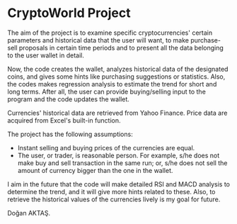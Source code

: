 # CryptoWorld Project

The aim of the project is to examine specific cryptocurrencies' certain parameters and historical data that the user will want, to make purchase-sell proposals in certain time periods and to present all the data belonging to the user wallet in detail.

Now, the code creates the wallet, analyzes historical data of the designated coins, and gives some hints like purchasing suggestions or statistics. Also, the codes makes regression analysis to estimate the trend for short and long terms. After all, the user can provide buying/selling input to the program and the code updates the wallet.

Currencies' historical data are retrieved from Yahoo Finance. Price data are acquired from Excel's built-in function.

The project has the following assumptions:

- Instant selling and buying prices of the currencies are equal.
- The user, or trader, is reasonable person. For example, s/he does not make buy and sell transaction in the same run; or, s/he does not sell the amount of currency bigger than the one in the wallet.

I aim in the future that the code will make detailed RSI and MACD analysis to determine the trend, and it will give more hints related to these. Also, to retrieve the historical values of the currencies lively is my goal for future.

Doğan AKTAŞ.

